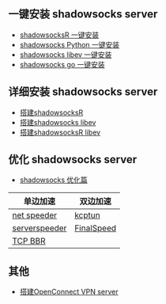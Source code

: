 一键安装 shadowsocks server
---

- [shadowsocksR 一键安装](https://github.com/iMeiji/shadowsocks_install/wiki/shadowsocksR-%E4%B8%80%E9%94%AE%E5%AE%89%E8%A3%85)
- [shadowsocks Python 一键安装](https://github.com/iMeiji/shadowsocks_install/wiki/shadowsocks-Python-%E4%B8%80%E9%94%AE%E5%AE%89%E8%A3%85)  
- [shadowsocks libev 一键安装](https://github.com/iMeiji/shadowsocks_install/wiki/shadowsocks-libev-%E4%B8%80%E9%94%AE%E5%AE%89%E8%A3%85)
- [shadowsocks go 一键安装](https://github.com/iMeiji/shadowsocks_install/wiki/shadowsocks-go-%E4%B8%80%E9%94%AE%E5%AE%89%E8%A3%85)

详细安装 shadowsocks server
---
- [搭建shadowsocksR](https://github.com/breakwa11/shadowsocks-rss/wiki/Server-Setup)
- [搭建shadowsocks libev](https://github.com/iMeiji/shadowsocks_install/wiki/shadowsocks-libev)
- [搭建shadowsocksR libev](https://github.com/iMeiji/shadowsocks_install/wiki/shadowsocksR-libev)

优化 shadowsocks server
---
- [shadowsocks 优化篇](https://github.com/iMeiji/shadowsocks_install/wiki/shadowsocks-optimize)    

单边加速|双边加速
-----|-----
[net speeder](https://github.com/iMeiji/shadowsocks_install/wiki/Net-Speeder) | [kcptun](https://github.com/xtaci/kcptun)  
[serverspeeder](https://github.com/91yun/serverspeeder) | [FinalSpeed](https://github.com/d1sm/finalspeed)
[TCP BBR](https://github.com/iMeiji/shadowsocks_install/wiki/%E5%BC%80%E5%90%AFTCP-BBR%E6%8B%A5%E5%A1%9E%E6%8E%A7%E5%88%B6%E7%AE%97%E6%B3%95) | 


其他
---
- [搭建OpenConnect VPN server](https://github.com/iMeiji/shadowsocks_install/wiki/OpenConnect-VPN-server)
